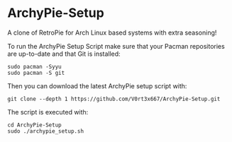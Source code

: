 # ArchyPie-Setup
A clone of RetroPie for Arch Linux based systems with extra seasoning!

 To run the ArchyPie Setup Script make sure that your Pacman repositories are up-to-date and that Git is installed:

```shell
sudo pacman -Syyu
sudo pacman -S git
```

Then you can download the latest ArchyPie setup script with:

```shell
git clone --depth 1 https://github.com/V0rt3x667/ArchyPie-Setup.git
```

The script is executed with:

```shell
cd ArchyPie-Setup
sudo ./archypie_setup.sh
